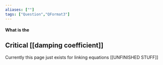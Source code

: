 ```yaml
---
aliases: [""]
tags: ["Question","QFormat3"]
---
```


#### What is the
## Critical [[damping coefficient]]
Currently this page just exists for linking equations
[[UNFINISHED STUFF]]